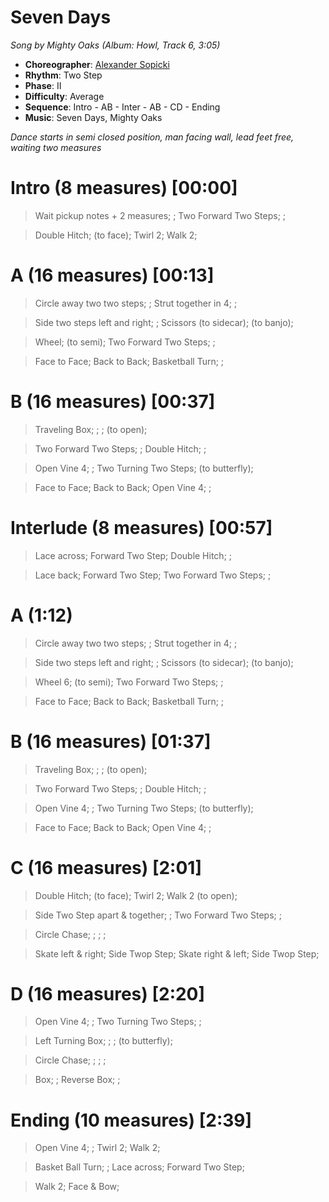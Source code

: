# Seven Days
*Song by Mighty Oaks (Album: Howl, Track 6, 3:05)*

* **Choreographer**: [Alexander Sopicki](mailto:cuesheets@gmx.net "cuesheets@gmx.net")
* **Rhythm**: Two Step
* **Phase**: II
* **Difficulty**: Average
* **Sequence**: Intro - AB - Inter - AB - CD - Ending
* **Music**: Seven Days, Mighty Oaks

*Dance starts in semi closed position, man facing wall, lead feet free, waiting two measures*

# Intro (8 measures) [00:00]


> Wait pickup notes + 2 measures; ; Two Forward Two Steps; ;


> Double Hitch; (to face); Twirl 2; Walk 2;

# A (16 measures) [00:13]

> Circle away two two steps; ; Strut together in 4; ;


> Side two steps left and right; ; Scissors (to sidecar); (to banjo);


> Wheel; (to semi); Two Forward Two Steps; ;


> Face to Face; Back to Back; Basketball Turn; ;

# B (16 measures) [00:37]


> Traveling Box; ; ; (to open);


> Two Forward Two Steps; ; Double Hitch; ;


> Open Vine 4; ; Two Turning Two Steps; (to butterfly);


> Face to Face; Back to Back; Open Vine 4; ;

# Interlude (8 measures) [00:57]

> Lace across; Forward Two Step; Double Hitch; ;


> Lace back; Forward Two Step; Two Forward Two Steps; ;

# A (1:12)

> Circle away two two steps; ; Strut together in 4; ;


> Side two steps left and right; ; Scissors (to sidecar); (to banjo);


> Wheel 6; (to semi); Two Forward Two Steps; ;


> Face to Face; Back to Back; Basketball Turn; ;

# B (16 measures) [01:37]


> Traveling Box; ; ; (to open);


> Two Forward Two Steps; ; Double Hitch; ;


> Open Vine 4; ; Two Turning Two Steps; (to butterfly);


> Face to Face; Back to Back; Open Vine 4; ;

# C (16 measures) [2:01]


> Double Hitch; (to face); Twirl 2; Walk 2 (to open);


> Side Two Step apart & together; ; Two Forward Two Steps; ;


> Circle Chase; ; ; ;


> Skate left & right; Side Twop Step; Skate right & left; Side Twop Step;

# D (16 measures) [2:20]


> Open Vine 4; ; Two Turning Two Steps; ;


> Left Turning Box; ; ; (to butterfly);


> Circle Chase; ; ; ;


> Box; ; Reverse Box; ;


# Ending (10 measures) [2:39]

> Open Vine 4; ; Twirl 2; Walk 2;


> Basket Ball Turn; ; Lace across; Forward Two Step;


> Walk 2; Face & Bow;
